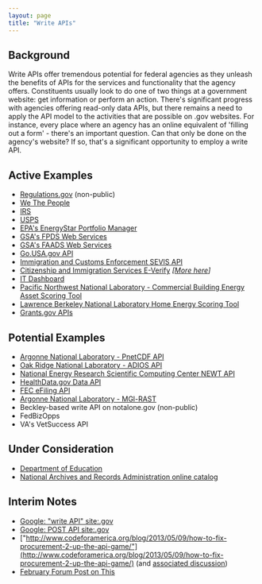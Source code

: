 ```yaml
---
layout: page
title: "Write APIs"
---
```


## Background 
Write APIs offer tremendous potential for federal agencies as they unleash the benefits of APIs for the services and functionality that the agency offers.  Constituents usually look to do one of two things at a government website: get information or perform an action.  There's significant progress with agencies offering read-only data APIs, but there remains a need to apply the API model to the activities that are possible on .gov websites.  For instance, every place where an agency has an online equivalent of 'filling out a form' - there's an important question.  Can that only be done on the agency's website?  If so, that's a significant opportunity to employ a write API.  

## Active Examples
* [Regulations.gov](https://www.federalregister.gov/blog/2014/07/new-submit-a-formal-comment-feature) (non-public)
* [We The People](http://www.whitehouse.gov/blog/2014/10/23/new-we-people-write-api-and-what-it-means-you)
* [IRS](http://www.irs.gov/Tax-Professionals/e-File-Providers-&-Partners/Become-an-Authorized-e-file-Provider#phase3)
* [USPS](https://www.usps.com/business/web-tools-apis/)
* [EPA's EnergyStar Portfolio Manager](http://portfoliomanager.energystar.gov/webservices/home)
* [GSA's FPDS Web Services](https://www.fpds.gov/downloads/FPDS-Specifications-WebServices_Integration_Specifications_V1.4.doc)
* [GSA's FAADS Web Services](https://www.fpds.gov/downloads/FAADS/FAADS-Specifications-WebServices_Integration_Specifications_V2.doc)
* [Go.USA.gov API](https://go.usa.gov/api)
* [Immigration and Customs Enforcement SEVIS API](http://www.ice.gov/sevis/schools/batch.htm)
* [Citizenship and Immigration Services E-Verify](http://www.uscis.gov/faq-page/web-services#t12823n46707) *[[More here](http://www.uscis.gov/sites/default/files/USCIS/Verification/E-Verify/E-Verify_Native_Documents/E-Verify%20Manuals%20and%20Guides/Supplemental_Guide_for_Web_Services_Users.pdf)]*
* [IT Dashboard](https://www.itdashboard.gov/faq#faq24)
* [Pacific Northwest National Laboratory - Commercial Building Energy Asset Scoring Tool](https://assetscoreapi.pnnl.gov/apidoc/)
* [Lawrence Berkeley National Laboratory Home Energy Scoring Tool](https://developers.buildingsapi.lbl.gov/)
* [Grants.gov APIs](http://www.grants.gov/web/grants/s2s/applicant/web-services.html  )

## Potential Examples
* [Argonne National Laboratory - PnetCDF API](https://trac.mcs.anl.gov/projects/parallel-netcdf/wiki/Documentation)
* [Oak Ridge National Laboratory - ADIOS API](http://users.nccs.gov/~pnorbert/ADIOS-UsersManual-1.3.1.pdf#page=18)
* [National Energy Research Scientific Computing Center NEWT API](https://newt.nersc.gov/)
* [HealthData.gov Data API](http://healthdata.gov/data-api)
* [FEC eFiling API](http://fec.gov/elecfil/vendors.shtml)
* [Argonne National Laboratory - MGl-RAST](http://press.igsb.anl.gov/mgrdev/developers/)
* Beckley-based write API on notalone.gov (non-public)
* FedBizOpps 
* VA's VetSuccess API



## Under Consideration
* [Department of Education](https://www.ifap.ed.gov/fregisters/FR041614.html)
* [National Archives and Records Administration online catalog](http://blogs.archives.gov/online-public-access/wp-content/uploads/2014/04/NARA-Open-Government-Plan-2014-2016-Overview-4-1-14.pdf)

## Interim Notes
* [Google: "write API" site:.gov](https://www.google.com/search?q="write+API"+site%3A.gov)
* [Google: POST API site:.gov](https://www.google.com/search?q=%2BPOST+%2BAPI+site%3A.gov)
* ["http://www.codeforamerica.org/blog/2013/05/09/how-to-fix-procurement-2-up-the-api-game/"](http://www.codeforamerica.org/blog/2013/05/09/how-to-fix-procurement-2-up-the-api-game/) (and [associated discussion](https://groups.google.com/forum/?nomobile=true#!searchin/us-government-apis/write$20api/us-government-apis/h7lxWMZq2Zs/2cS1TKpDqd0J))
* [February Forum Post on This](https://groups.google.com/forum/?nomobile=true#!searchin/us-government-apis/write$20api/us-government-apis/nD-KTwb6NpU/c1XletXQ3fUJ)
